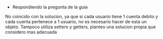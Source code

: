 * Respondiendo la pregunta de la guia

No coincido con la solucion, ya que si cada usuario tiene 1 cuenta debito y cada cuenta pertenece a 1 usuario, no es necesario hacer de esta un objeto. Tampoco utiliza setters y getters, planteo una solucion propia que considero mas adecuada
